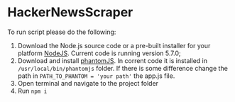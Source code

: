 # HackerNewsScraper

To run script please do the following:

1. Download the Node.js source code or a pre-built installer for your platform [NodeJS](https://nodejs.org/en/download/). Current code is running version 5.7.0;
2. Download and install [phantomJS](http://phantomjs.org/download.html). In corrent code it is installed in ``` /usr/local/bin/phantomjs``` folder. If there is some difference change the path in ``` PATH_TO_PHANTOM = 'your path' ``` the app.js file.
3. Open terminal and navigate to the project folder
4. Run ``` npm i ```


